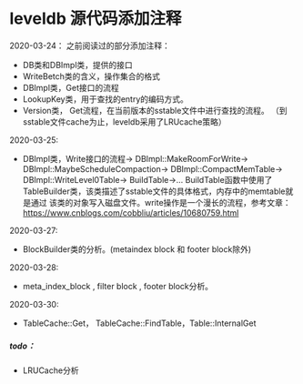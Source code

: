# leveldb 源代码添加注释

2020-03-24：
之前阅读过的部分添加注释：

* DB类和DBImpl类，提供的接口
* WriteBetch类的含义，操作集合的格式
* DBImpl类，Get接口的流程
* LookupKey类，用于查找的entry的编码方式。
* Version类， Get流程，在当前版本的sstable文件中进行查找的流程。
（到sstable文件cache为止，leveldb采用了LRUcache策略）

2020-03-25:
* DBImpl类，Write接口的流程->
    DBImpl::MakeRoomForWrite->
        DBImpl::MaybeScheduleCompaction->
            DBImpl::CompactMemTable->
                DBImpl::WriteLevel0Table->
                    BuildTable->...
BuildTable函数中使用了TableBuilder类，该类描述了sstable文件的具体格式，内存中的memtable就是通过
该类的对象写入磁盘文件。write操作是一个漫长的流程，参考文章：https://www.cnblogs.com/cobbliu/articles/10680759.html

2020-03-27:
* BlockBuilder类的分析。(metaindex block 和 footer block除外)

2020-03-28:
* meta_index_block , filter block , footer block分析。

2020-03-30:
* TableCache::Get， TableCache::FindTable，Table::InternalGet

##### todo：
* LRUCache分析
